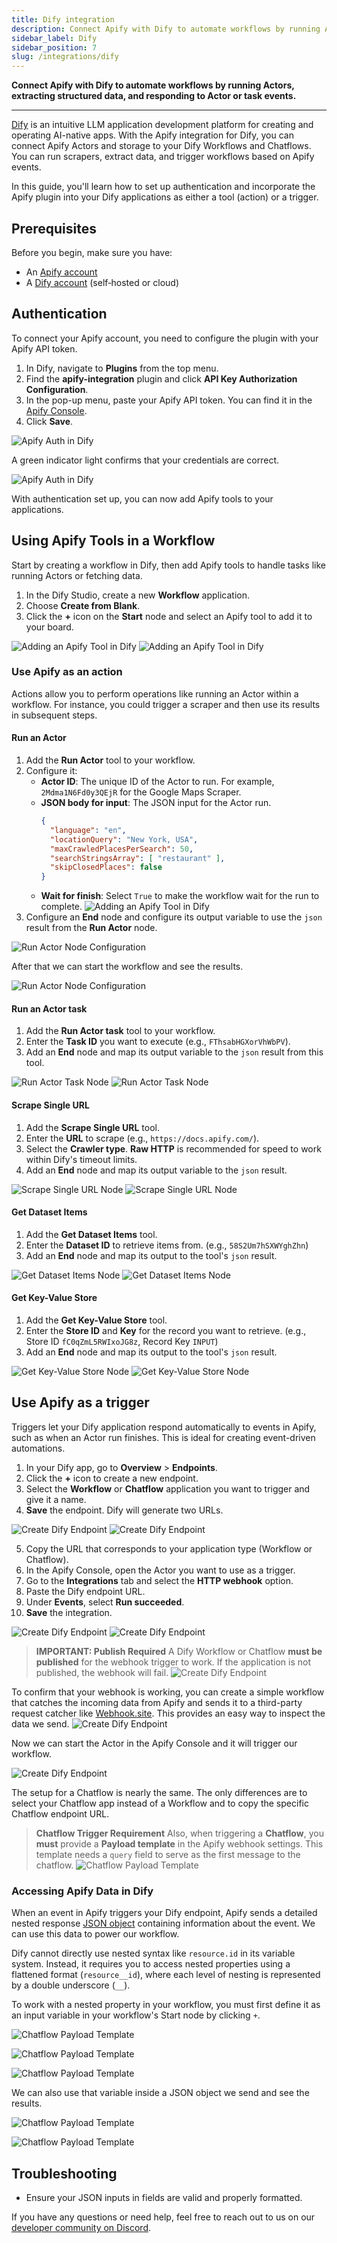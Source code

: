 ```yaml
---
title: Dify integration
description: Connect Apify with Dify to automate workflows by running Actors, extracting data, and responding to Apify events.
sidebar_label: Dify
sidebar_position: 7
slug: /integrations/dify
---
```


**Connect Apify with Dify to automate workflows by running Actors, extracting structured data, and responding to Actor or task events.**

---

[Dify](https://dify.ai/) is an intuitive LLM application development platform for creating and operating AI-native apps. With the Apify integration for Dify, you can connect Apify Actors and storage to your Dify Workflows and Chatflows. You can run scrapers, extract data, and trigger workflows based on Apify events.

In this guide, you'll learn how to set up authentication and incorporate the Apify plugin into your Dify applications as either a tool (action) or a trigger.

## Prerequisites

Before you begin, make sure you have:

- An [Apify account](https://console.apify.com/)
- A [Dify account](https://dify.ai/) (self‑hosted or cloud)

## Authentication

To connect your Apify account, you need to configure the plugin with your Apify API token.

1. In Dify, navigate to **Plugins** from the top menu.
2. Find the **apify-integration** plugin and click **API Key Authorization Configuration**.
3. In the pop-up menu, paste your Apify API token. You can find it in the [Apify Console](https://console.apify.com/settings/integrations).
4. Click **Save**.

![Apify Auth in Dify](../images/dify-connection-popup.png)

A green indicator light confirms that your credentials are correct.

![Apify Auth in Dify](../images/dify-connection-success.png)

With authentication set up, you can now add Apify tools to your applications.

## Using Apify Tools in a Workflow

Start by creating a workflow in Dify, then add Apify tools to handle tasks like running Actors or fetching data.

1. In the Dify Studio, create a new **Workflow** application.
2. Choose **Create from Blank**.
3. Click the **+** icon on the **Start** node and select an Apify tool to add it to your board.

![Adding an Apify Tool in Dify](../images/dify-workflow-create.png)
![Adding an Apify Tool in Dify](../images/dify-workflow-start.png)

### Use Apify as an action

Actions allow you to perform operations like running an Actor within a workflow. For instance, you could trigger a scraper and then use its results in subsequent steps.

#### Run an Actor

1. Add the **Run Actor** tool to your workflow.
2. Configure it:
    - **Actor ID**: The unique ID of the Actor to run. For example, `2Mdma1N6Fd0y3QEjR` for the Google Maps Scraper.
    - **JSON body for input**: The JSON input for the Actor run.
      ```json
      {
        "language": "en",
        "locationQuery": "New York, USA",
        "maxCrawledPlacesPerSearch": 50,
        "searchStringsArray": [ "restaurant" ],
        "skipClosedPlaces": false
      }
      ```
    - **Wait for finish**: Select `True` to make the workflow wait for the run to complete.
![Adding an Apify Tool in Dify](../images/dify-configure-actor-run.png)
3. Configure an **End** node and configure its output variable to use the `json` result from the **Run Actor** node.

![Run Actor Node Configuration](../images/dify-configure-end-node.png)

After that we can start the workflow and see the results.

![Run Actor Node Configuration](../images/dify-ready-actor-flow.png)

#### Run an Actor task

1. Add the **Run Actor task** tool to your workflow.
2. Enter the **Task ID** you want to execute (e.g., `FThsabHGXorVhWbPV`).
3. Add an **End** node and map its output variable to the `json` result from this tool.

![Run Actor Task Node](../images/dify-task-input.png)
![Run Actor Task Node](../images/dify-task-succeded.png)

#### Scrape Single URL

1. Add the **Scrape Single URL** tool.
2. Enter the **URL** to scrape (e.g., `https://docs.apify.com/`).
3. Select the **Crawler type**. **Raw HTTP** is recommended for speed to work within Dify's timeout limits.
4. Add an **End** node and map its output variable to the `json` result.

![Scrape Single URL Node](../images/dify-scrape-input.png)
![Scrape Single URL Node](../images/dify-scrape-succeded.png)

#### Get Dataset Items

1. Add the **Get Dataset Items** tool.
2. Enter the **Dataset ID** to retrieve items from. (e.g., `58S2Um7hSXWYghZhn`)
3. Add an **End** node and map its output to the tool's `json` result.

![Get Dataset Items Node](../images/dify-dataset-input.png)
![Get Dataset Items Node](../images/dify-dataset-succeded.png)

#### Get Key-Value Store

1. Add the **Get Key-Value Store** tool.
2. Enter the **Store ID** and **Key** for the record you want to retrieve. (e.g., Store ID `fC0qZmL5RWIxoJG8z`, Record Key `INPUT`)
3. Add an **End** node and map its output to the tool's `json` result.

![Get Key-Value Store Node](../images/dify-key-value-input.png)
![Get Key-Value Store Node](../images/dify-key-value-succeded.png)

## Use Apify as a trigger

Triggers let your Dify application respond automatically to events in Apify, such as when an Actor run finishes. This is ideal for creating event-driven automations.

1. In your Dify app, go to **Overview** > **Endpoints**.
2. Click the **+** icon to create a new endpoint.
3. Select the **Workflow** or **Chatflow** application you want to trigger and give it a name.
4. **Save** the endpoint. Dify will generate two URLs.

![Create Dify Endpoint](../images/dify-workflow-input.png)
![Create Dify Endpoint](../images/dify-trigger-url.png)

5. Copy the URL that corresponds to your application type (Workflow or Chatflow).
6. In the Apify Console, open the Actor you want to use as a trigger.
7. Go to the **Integrations** tab and select the **HTTP webhook** option.
8. Paste the Dify endpoint URL.
9. Under **Events**, select **Run succeeded**.
10. **Save** the integration.

![Create Dify Endpoint](../images/dify-trigger-webhook.png)
![Create Dify Endpoint](../images/dify-trigger-apify-console.png)

> **IMPORTANT: Publish Required**
> A Dify Workflow or Chatflow **must be published** for the webhook trigger to work. If the application is not published, the webhook will fail.
> ![Create Dify Endpoint](../images/dify-workflow-publish.png)

To confirm that your webhook is working, you can create a simple workflow that catches the incoming data from Apify and sends it to a third-party request catcher like [Webhook.site](https://webhook.site/). This provides an easy way to inspect the data we send.
![Create Dify Endpoint](../images/dify-trigger-workflow.png)

Now we can start the Actor in the Apify Console and it will trigger our workflow.

![Create Dify Endpoint](../images/dify-trigger-succeded.png)

The setup for a Chatflow is nearly the same. The only differences are to select your Chatflow app instead of a Workflow and to copy the specific Chatflow endpoint URL.

> **Chatflow Trigger Requirement**
> Also, when triggering a **Chatflow**, you **must** provide a **Payload template** in the Apify webhook settings. This template needs a `query` field to serve as the first message to the chatflow.
> ![Chatflow Payload Template](../images/dify-trigger-query.png)

### Accessing Apify Data in Dify
When an event in Apify triggers your Dify endpoint, Apify sends a detailed nested response [JSON object](https://docs.apify.com/api/v2/act-runs-post#responses) containing information about the event. We can use this data to power our workflow.

Dify cannot directly use nested syntax like `resource.id` in its variable system. Instead, it requires you to access nested properties using a flattened format (`resource__id`), where each level of nesting is represented by a double underscore (`__`).

To work with a nested property in your workflow, you must first define it as an input variable in your workflow's Start node by clicking `+`.

![Chatflow Payload Template](../images/dify-workflow-input-variable.png)

![Chatflow Payload Template](../images/dify-define-input-variable.png)

![Chatflow Payload Template](../images/dify-workflow-with-input-variable.png)

We can also use that variable inside a JSON object we send and see the results.

![Chatflow Payload Template](../images/dify-input-variable-webhook.png)

![Chatflow Payload Template](../images/dify-input-variable-webhook-succeded.png)

## Troubleshooting

- Ensure your JSON inputs in fields are valid and properly formatted.

If you have any questions or need help, feel free to reach out to us on our [developer community on Discord](https://discord.com/invite/jyEM2PRvMU).
